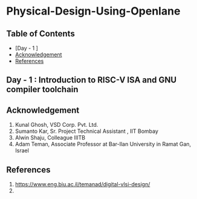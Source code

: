 # Physical-Design-Using-Openlane
## Table of Contents
- [Day - 1 ]
- [Acknowledgement](#acknowledgement)
- [References](#references)

## Day - 1 : Introduction to RISC-V ISA and GNU compiler toolchain
[Acknowledgement Section]:#
## Acknowledgement
1.  Kunal Ghosh, VSD Corp. Pvt. Ltd.
2.  Sumanto Kar, Sr. Project Technical Assistant , IIT Bombay
3.  Alwin Shaju, Colleague IIITB
4.  Adam Teman, Associate Professor at Bar-Ilan University in Ramat Gan, Israel 

[Reference Section]:#
## References
1. https://www.eng.biu.ac.il/temanad/digital-vlsi-design/
2. 